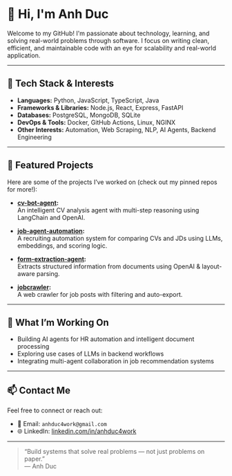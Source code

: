 # 👋 Hi, I'm Anh Duc

Welcome to my GitHub! I'm passionate about technology, learning, and solving real-world problems through software. I focus on writing clean, efficient, and maintainable code with an eye for scalability and real-world application.

---

## 🔧 Tech Stack & Interests

- **Languages:** Python, JavaScript, TypeScript, Java
- **Frameworks & Libraries:** Node.js, React, Express, FastAPI
- **Databases:** PostgreSQL, MongoDB, SQLite
- **DevOps & Tools:** Docker, GitHub Actions, Linux, NGINX
- **Other Interests:** Automation, Web Scraping, NLP, AI Agents, Backend Engineering

---

## 📂 Featured Projects

Here are some of the projects I’ve worked on (check out my pinned repos for more!):

- **[cv-bot-agent](https://github.com/anhduc4work/cv-bot-agent):**  
  An intelligent CV analysis agent with multi-step reasoning using LangChain and OpenAI.

- **[job-agent-automation](https://github.com/anhduc4work/job-agent-automation):**  
  A recruiting automation system for comparing CVs and JDs using LLMs, embeddings, and scoring logic.

- **[form-extraction-agent](https://github.com/anhduc4work/form-extraction-agent):**  
  Extracts structured information from documents using OpenAI & layout-aware parsing.

- **[jobcrawler](https://github.com/anhduc4work/jobcrawler):**  
  A web crawler for job posts with filtering and auto-export.

---

## 🚀 What I’m Working On

- Building AI agents for HR automation and intelligent document processing  
- Exploring use cases of LLMs in backend workflows  
- Integrating multi-agent collaboration in job recommendation systems

---

## 📫 Contact Me

Feel free to connect or reach out:

- 📧 Email: `anhduc4work@gmail.com`
- 🌐 LinkedIn: [linkedin.com/in/anhduc4work](https://linkedin.com/in/anhduc4work)

---

> “Build systems that solve real problems — not just problems on paper.”  
> — Anh Duc
